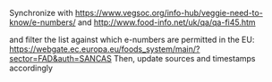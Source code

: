 Synchronize with
https://www.vegsoc.org/info-hub/veggie-need-to-know/e-numbers/
and http://www.food-info.net/uk/qa/qa-fi45.htm

and filter the list against which e-numbers are permitted in the EU:
https://webgate.ec.europa.eu/foods_system/main/?sector=FAD&auth=SANCAS
Then, update sources and timestamps accordingly


